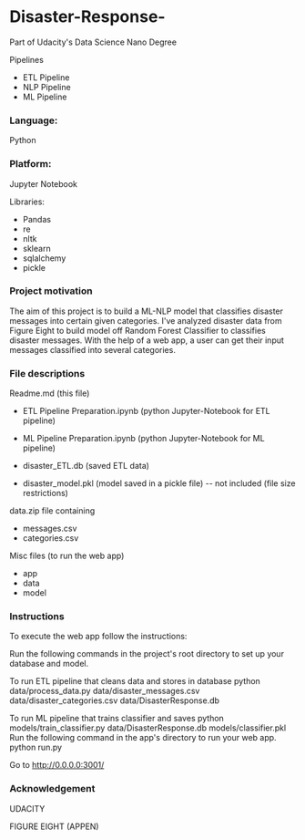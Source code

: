 # Disaster-Response-


Part of Udacity's Data Science Nano Degree

Pipelines
* ETL Pipeline
* NLP Pipeline
* ML Pipeline


### Language:
Python

### Platform: 
Jupyter Notebook

Libraries:
* Pandas
* re
* nltk
* sklearn
* sqlalchemy
* pickle

### Project motivation

The aim of this project is to build a ML-NLP model that classifies disaster messages into certain given categories.
I've analyzed disaster data from Figure Eight to build model off Random Forest Classifier to classifies disaster messages.
With the help of a web app, a user can get their input messages classified into several categories.


### File descriptions

Readme.md (this file)

* ETL Pipeline Preparation.ipynb (python Jupyter-Notebook for ETL pipeline)

* ML Pipeline Preparation.ipynb (python Jupyter-Notebook for ML pipeline)

* disaster_ETL.db (saved ETL data)

* disaster_model.pkl (model saved in a pickle file)  --  not included (file size restrictions)


data.zip file containing 
* messages.csv
* categories.csv

Misc files (to run the web app)
* app
* data
* model



### Instructions

To execute the web app follow the instructions:

Run the following commands in the project's root directory to set up your database and model.

To run ETL pipeline that cleans data and stores in database python data/process_data.py data/disaster_messages.csv data/disaster_categories.csv data/DisasterResponse.db

To run ML pipeline that trains classifier and saves python models/train_classifier.py data/DisasterResponse.db models/classifier.pkl
Run the following command in the app's directory to run your web app. python run.py

Go to http://0.0.0.0:3001/


### Acknowledgement 
UDACITY

FIGURE EIGHT (APPEN)
